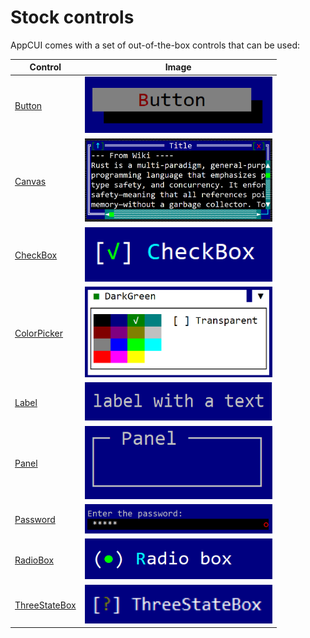 # Stock controls

AppCUI comes with a set of out-of-the-box controls that can be used:

| Control                                          | Image                                                       |
| ------------------------------------------------ | ----------------------------------------------------------- |
| [Button](stock-controls/button.md)               | <img src="stock-controls/img/button.png" width=300/>        |
| [Canvas](stock-controls/canvas.md)               | <img src="stock-controls/img/canvas.png" width=300/>        |
| [CheckBox](stock-controls/checkbox.md)           | <img src="stock-controls/img/checkbox.png" width=300/>      |
| [ColorPicker](stock-controls/colorpicker.md)     | <img src="stock-controls/img/colorpicker.png" width=300/>   |
| [Label](stock-controls/label.md)                 | <img src="stock-controls/img/label.png" width=300/>         |
| [Panel](stock-controls/panel.md)                 | <img src="stock-controls/img/panel.png" width=300/>         |
| [Password](stock-controls/password.md)           | <img src="stock-controls/img/password.png" width=300/>      |
| [RadioBox](stock-controls/radiobox.md)           | <img src="stock-controls/img/radiobox.png" width=300/>      |
| [ThreeStateBox](stock-controls/threestatebox.md) | <img src="stock-controls/img/threestatebox.png" width=300/> |

